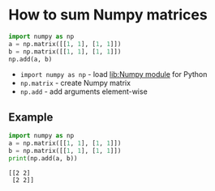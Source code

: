 # How to sum Numpy matrices

```python
import numpy as np
a = np.matrix([[1, 1], [1, 1]])
b = np.matrix([[1, 1], [1, 1]])
np.add(a, b)
```

- `import numpy as np` - load [lib:Numpy module](/python-numpy/how-to-install-python-numpy-lib) for Python
- `np.matrix` - create Numpy matrix
- `np.add` - add arguments element-wise

## Example

```python
import numpy as np
a = np.matrix([[1, 1], [1, 1]])
b = np.matrix([[1, 1], [1, 1]])
print(np.add(a, b))
```
```
[[2 2]
 [2 2]]
```
